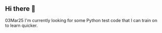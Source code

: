 ## Hi there 👋

<!--
**wkbmarine/wkbmarine** is a ✨ _special_ ✨ repository because its `README.md` (this file) appears on your GitHub profile.

- 🌱 I’m currently learning Python
- 💬 Ask me about anything, I've just about done every other job except programming
- 📫 How to reach me: wkbmarine@gmail.com
- ⚡ Fun fact: I'm a United States Marine (prior service), former Police Officer, pilot, volunteer firefighter, current trucking compnay owner.
-->
03Mar25 I'm currently looking for some Python test code that I can train on to learn quicker.
